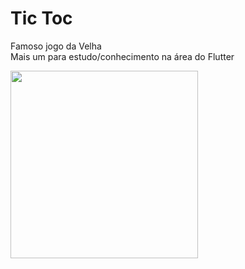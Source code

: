 # Tic Toc

Famoso jogo da Velha</br>
Mais um para estudo/conhecimento na área do Flutter

<img src='https://github.com/Vitttu/JogoDaVelha/blob/master/imgMD/Tictoe.gif' width="300" />
